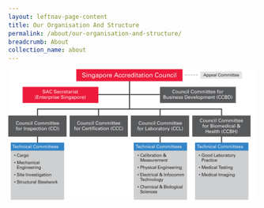 ```yaml
---
layout: leftnav-page-content
title: Our Organisation And Structure
permalink: /about/our-organisation-and-structure/
breadcrumb: About
collection_name: about
---
```

![Organisation Chart](/images/SAC_Org_Chart_August2018.png)
